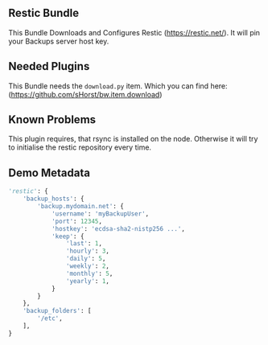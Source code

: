 Restic Bundle
-------------

This Bundle Downloads and Configures Restic (https://restic.net/). 
It will pin your Backups server host key.

Needed Plugins
--------------

This Bundle needs the `download.py` item. Which you can find here: (https://github.com/sHorst/bw.item.download)

Known Problems
--------------

This plugin requires, that rsync is installed on the node. Otherwise it will try to initialise the restic repository every time.


Demo Metadata
-------------

```python
'restic': {
    'backup_hosts': {
        'backup.mydomain.net': {
            'username': 'myBackupUser',
            'port': 12345,
            'hostkey': 'ecdsa-sha2-nistp256 ...',
            'keep': {
                'last': 1,
                'hourly': 3,
                'daily': 5,
                'weekly': 2,
                'monthly': 5,
                'yearly': 1,
            }
        }
    },
    'backup_folders': [
        '/etc',
    ],
}
```
